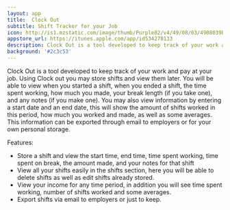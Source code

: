 ```yaml
---
layout: app
title:  Clock Out
subtitle: Shift Tracker for your Job
icon: http://is1.mzstatic.com/image/thumb/Purple82/v4/49/08/03/4908039b-ed26-9d7c-4df9-e938e16491b5/source/175x175bb.jpg
appstore_url: https://itunes.apple.com/app/id534278133
description: Clock Out is a tool developed to keep track of your work and pay at your job. Using Clock out you may store shifts and view them later...
background: '#2c3c53'
---
```

Clock Out is a tool developed to keep track of your work and pay at your job. Using Clock out you may store shifts and view them later. You will be able to view when you started a shift, when you ended a shift, the time spent working, how much you made, your break length (if you take one), and any notes (if you make one). You may also view information by entering a start date and an end date, this will show the amount of shifts worked in this period, how much you worked and made, as well as some averages. This information can be exported through email to employers or for your own personal storage.

Features:
* Store a shift and view the start time, end time, time spent working, time spent on break, the amount made, and your notes for that shift
* View all your shifts easily in the shifts section, here you will be able to delete shifts as well as edit shifts already stored.
* View your income for any time period, in addition you will see time spent working, number of shifts worked and some averages.
* Export shifts via email to employers or just to keep.
